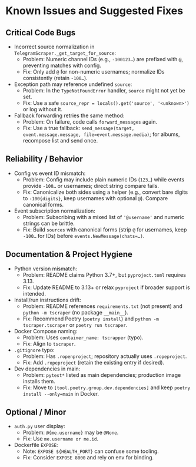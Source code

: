 # Known Issues and Suggested Fixes

## Critical Code Bugs
- Incorrect source normalization in `TelegramScraper._get_target_for_source`:
  - Problem: Numeric channel IDs (e.g., `-100123…`) are prefixed with `@`, preventing matches with config.
  - Fix: Only add `@` for non-numeric usernames; normalize IDs consistently (retain `-100…`).
- Exception path may reference undefined `source`:
  - Problem: In the `TypeNotFoundError` handler, `source` might not yet be set.
  - Fix: Use a safe `source_repr = locals().get('source', '<unknown>')` or log without it.
- Fallback forwarding retries the same method:
  - Problem: On failure, code calls `forward_messages` again.
  - Fix: Use a true fallback: `send_message(target, event.message.message, file=event.message.media)`; for albums, recompose list and send once.

## Reliability / Behavior
- Config vs event ID mismatch:
  - Problem: Config may include plain numeric IDs (`123…`) while events provide `-100…` or usernames; direct string compare fails.
  - Fix: Canonicalize both sides using a helper (e.g., convert bare digits to `-100{digits}`, keep usernames with optional `@`). Compare canonical forms.
- Event subscription normalization:
  - Problem: Subscribing with a mixed list of `'@username'` and numeric strings can be brittle.
  - Fix: Build `sources` with canonical forms (strip `@` for usernames, keep `-100…` for IDs) before `events.NewMessage(chats=…)`.

## Documentation & Project Hygiene
- Python version mismatch:
  - Problem: README claims Python 3.7+, but `pyproject.toml` requires 3.13.
  - Fix: Update README to 3.13+ or relax `pyproject` if broader support is intended.
- Install/run instructions drift:
  - Problem: README references `requirements.txt` (not present) and `python -m tscraper` (no package `__main__`).
  - Fix: Recommend Poetry (`poetry install`) and `python -m tscraper.tscraper` or `poetry run tscraper`.
- Docker Compose naming:
  - Problem: Uses `container_name: tscrapper` (typo).
  - Fix: Align to `tscraper`.
- `.gitignore` typo:
  - Problem: Has `.ropenproject`; repository actually uses `.ropeproject`.
  - Fix: Add `.ropeproject` (retain the existing entry if desired).
- Dev dependencies in main:
  - Problem: `pytest*` listed as main dependencies; production image installs them.
  - Fix: Move to `[tool.poetry.group.dev.dependencies]` and keep `poetry install --only=main` in Docker.

## Optional / Minor
- `auth.py` user display:
  - Problem: `@{me.username}` may be `@None`.
  - Fix: Use `me.username or me.id`.
- Dockerfile `EXPOSE`:
  - Note: `EXPOSE ${HEALTH_PORT}` can confuse some tooling.
  - Fix: Consider `EXPOSE 8000` and rely on env for binding.
